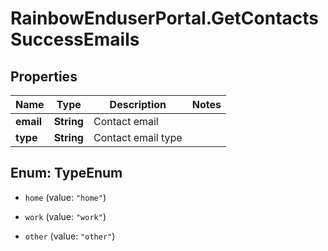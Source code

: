 # RainbowEnduserPortal.GetContactsSuccessEmails

## Properties

Name | Type | Description | Notes
------------ | ------------- | ------------- | -------------
**email** | **String** | Contact email | 
**type** | **String** | Contact email type | 



## Enum: TypeEnum


* `home` (value: `"home"`)

* `work` (value: `"work"`)

* `other` (value: `"other"`)




